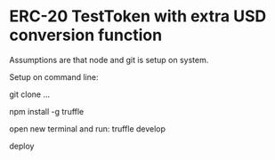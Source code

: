 # ERC-20 TestToken with extra USD conversion function

Assumptions are that node and git is setup on system.

Setup on command line:

git clone ... 

npm install -g truffle

open new terminal and run:
truffle develop

deploy
